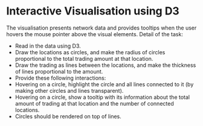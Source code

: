 # Interactive Visualisation using D3

The visualisation presents network data and provides tooltips when the user hovers the mouse pointer above the visual elements.
Detail of the task:

* Read in the data using D3.
* Draw the locations as circles, and make the radius of circles proportional to the total trading amount at that location.
* Draw the trading as lines between the locations, and make the thickness of lines proportional to the amount.
* Provide these following interactions:
* Hovering on a circle, highlight the circle and all lines connected to it (by making other circles and lines transparent).
* Hovering on a circle, show a tooltip with its information about the total amount of trading  at that location and the number of connected locations.
* Circles should be rendered on top of lines.
